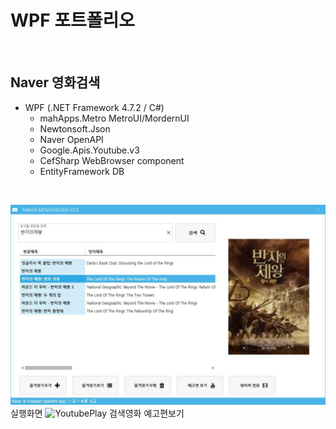 # WPF 포트폴리오 

<br/>

## Naver 영화검색
- WPF (.NET Framework 4.7.2 / C#)
  - mahApps.Metro MetroUI/MordernUI
  - Newtonsoft.Json
  - Naver OpenAPI
  - Google.Apis.Youtube.v3
  - CefSharp WebBrowser component
  - EntityFramework DB

<br/>

  ![NaverMovieFinder](https://raw.githubusercontent.com/Simsim112/StudyWpf/main/Capture/Ring%20of%20Lord.JPG)
  실행화면
  ![YoutubePlay]()
  검색영화 예고편보기
